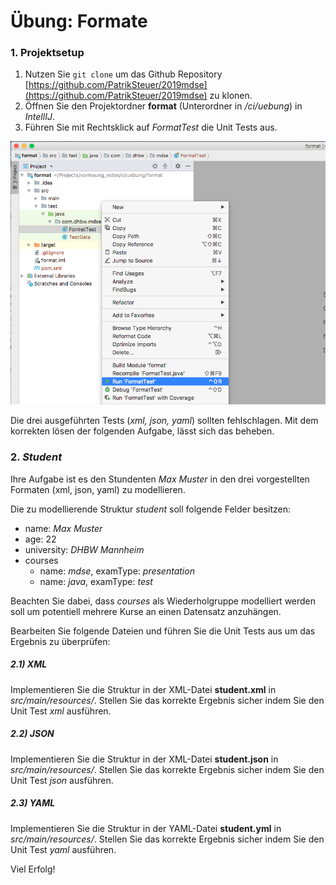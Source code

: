 # Übung: Formate

### 1. Projektsetup
1. Nutzen Sie `git clone` um das Github Repository [https://github.com/PatrikSteuer/2019mdse](https://github.com/PatrikSteuer/2019mdse) zu klonen.
2. Öffnen Sie den Projektordner **format** (Unterordner in */ci/uebung*) in *IntellIJ*.
3. Führen Sie mit Rechtsklick auf *FormatTest* die Unit Tests aus.

![](images/run_format_test.png)

Die drei ausgeführten Tests (*xml, json, yaml*) sollten fehlschlagen. Mit dem korrekten lösen der folgenden Aufgabe, lässt sich das beheben.

### 2. *Student*

Ihre Aufgabe ist es den Stundenten *Max Muster* in den drei vorgestellten Formaten (xml, json, yaml) zu modellieren.

Die zu modellierende Struktur *student* soll folgende Felder besitzen:

* name: *Max Muster*
* age: 22
* university: *DHBW Mannheim*
* courses
	* name: *mdse*, examType: *presentation*
	* name: *java*, examType: *test* 


Beachten Sie dabei, dass *courses* als Wiederholgruppe modelliert werden soll um potentiell mehrere Kurse an einen Datensatz anzuhängen.

Bearbeiten Sie folgende Dateien und führen Sie die Unit Tests aus um das Ergebnis zu überprüfen:

##### 2.1) XML
Implementieren Sie die Struktur in der XML-Datei **student.xml** in *src/main/resources/*. Stellen Sie das korrekte Ergebnis sicher indem Sie den Unit Test *xml* ausführen.

##### 2.2) JSON
Implementieren Sie die Struktur in der XML-Datei **student.json** in *src/main/resources/*. Stellen Sie das korrekte Ergebnis sicher indem Sie den Unit Test *json* ausführen.

##### 2.3) YAML
Implementieren Sie die Struktur in der YAML-Datei **student.yml** in *src/main/resources/*. Stellen Sie das korrekte Ergebnis sicher indem Sie den Unit Test *yaml* ausführen.


Viel Erfolg!


